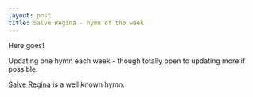 ```yaml
---
layout: post
title: Salve Regina - hymn of the week
---
```


Here goes!

Updating one hymn each week - though totally open to updating more if possible.

[Salve Regina](https://newbookoldhymns.brandt.id.au/hymns/salveregina.html) is a well known hymn.


